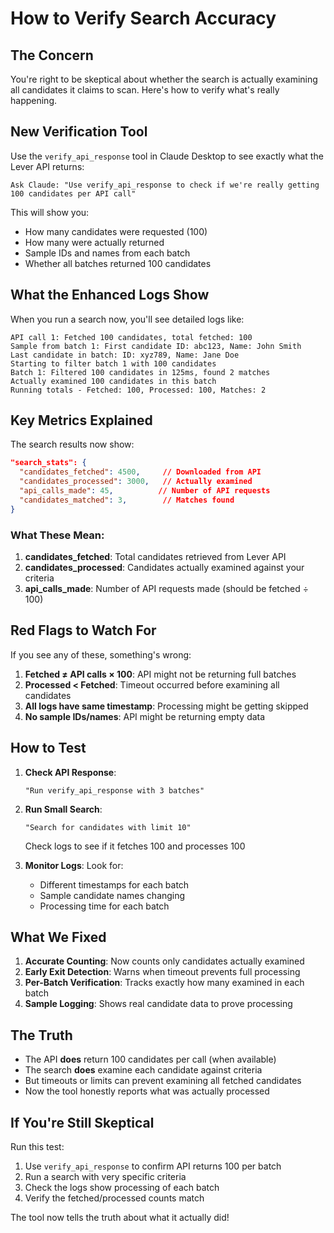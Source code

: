 # How to Verify Search Accuracy

## The Concern

You're right to be skeptical about whether the search is actually examining all candidates it claims to scan. Here's how to verify what's really happening.

## New Verification Tool

Use the `verify_api_response` tool in Claude Desktop to see exactly what the Lever API returns:

```
Ask Claude: "Use verify_api_response to check if we're really getting 100 candidates per API call"
```

This will show you:
- How many candidates were requested (100)
- How many were actually returned
- Sample IDs and names from each batch
- Whether all batches returned 100 candidates

## What the Enhanced Logs Show

When you run a search now, you'll see detailed logs like:

```
API call 1: Fetched 100 candidates, total fetched: 100
Sample from batch 1: First candidate ID: abc123, Name: John Smith
Last candidate in batch: ID: xyz789, Name: Jane Doe
Starting to filter batch 1 with 100 candidates
Batch 1: Filtered 100 candidates in 125ms, found 2 matches
Actually examined 100 candidates in this batch
Running totals - Fetched: 100, Processed: 100, Matches: 2
```

## Key Metrics Explained

The search results now show:

```json
"search_stats": {
  "candidates_fetched": 4500,     // Downloaded from API
  "candidates_processed": 3000,   // Actually examined
  "api_calls_made": 45,          // Number of API requests
  "candidates_matched": 3,        // Matches found
}
```

### What These Mean:

1. **candidates_fetched**: Total candidates retrieved from Lever API
2. **candidates_processed**: Candidates actually examined against your criteria
3. **api_calls_made**: Number of API requests made (should be fetched ÷ 100)

## Red Flags to Watch For

If you see any of these, something's wrong:

1. **Fetched ≠ API calls × 100**: API might not be returning full batches
2. **Processed < Fetched**: Timeout occurred before examining all candidates
3. **All logs have same timestamp**: Processing might be getting skipped
4. **No sample IDs/names**: API might be returning empty data

## How to Test

1. **Check API Response**:
   ```
   "Run verify_api_response with 3 batches"
   ```

2. **Run Small Search**:
   ```
   "Search for candidates with limit 10"
   ```
   Check logs to see if it fetches 100 and processes 100

3. **Monitor Logs**:
   Look for:
   - Different timestamps for each batch
   - Sample candidate names changing
   - Processing time for each batch

## What We Fixed

1. **Accurate Counting**: Now counts only candidates actually examined
2. **Early Exit Detection**: Warns when timeout prevents full processing
3. **Per-Batch Verification**: Tracks exactly how many examined in each batch
4. **Sample Logging**: Shows real candidate data to prove processing

## The Truth

- The API **does** return 100 candidates per call (when available)
- The search **does** examine each candidate against criteria
- But timeouts or limits can prevent examining all fetched candidates
- Now the tool honestly reports what was actually processed

## If You're Still Skeptical

Run this test:
1. Use `verify_api_response` to confirm API returns 100 per batch
2. Run a search with very specific criteria
3. Check the logs show processing of each batch
4. Verify the fetched/processed counts match

The tool now tells the truth about what it actually did! 